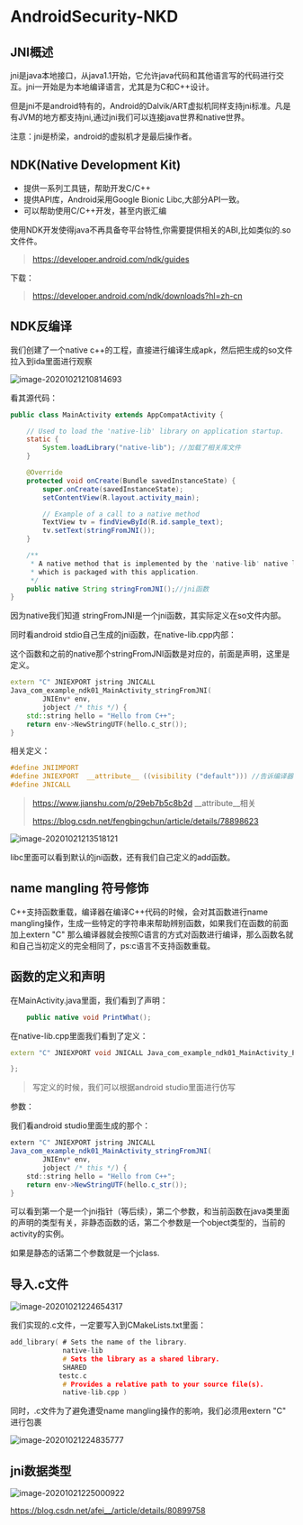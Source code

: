 # AndroidSecurity-NKD

## JNI概述

jni是java本地接口，从java1.1开始，它允许java代码和其他语言写的代码进行交互。jni一开始是为本地编译语言，尤其是为C和C++设计。

但是jni不是android特有的，Android的Dalvik/ART虚拟机同样支持jni标准。凡是有JVM的地方都支持jni,通过jni我们可以连接java世界和native世界。

注意：jni是桥梁，android的虚拟机才是最后操作者。

## NDK(Native Development Kit)

* 提供一系列工具链，帮助开发C/C++
* 提供API库，Android采用Google Bionic Libc,大部分API一致。
* 可以帮助使用C/C++开发，甚至内嵌汇编

使用NDK开发使得java不再具备夸平台特性,你需要提供相关的ABI,比如类似的.so文件件。

> https://developer.android.com/ndk/guides

下载：

> https://developer.android.com/ndk/downloads?hl=zh-cn

## NDK反编译

我们创建了一个native c++的工程，直接进行编译生成apk，然后把生成的so文件拉入到ida里面进行观察

![image-20201021210814693](AndroidSecurity-NKD.assets/image-20201021210814693.png)

看其源代码：

~~~java
public class MainActivity extends AppCompatActivity {

    // Used to load the 'native-lib' library on application startup.
    static {
        System.loadLibrary("native-lib"); //加载了相关库文件
    }

    @Override
    protected void onCreate(Bundle savedInstanceState) {
        super.onCreate(savedInstanceState);
        setContentView(R.layout.activity_main);

        // Example of a call to a native method
        TextView tv = findViewById(R.id.sample_text);
        tv.setText(stringFromJNI());
    }

    /**
     * A native method that is implemented by the 'native-lib' native library,
     * which is packaged with this application.
     */
    public native String stringFromJNI();//jni函数
}
~~~

因为native我们知道 stringFromJNI是一个jni函数，其实际定义在so文件内部。

同时看android stdio自己生成的jni函数，在native-lib.cpp内部：

这个函数和之前的native那个stringFromJNI函数是对应的，前面是声明，这里是定义。

~~~c++
extern "C" JNIEXPORT jstring JNICALL
Java_com_example_ndk01_MainActivity_stringFromJNI(
        JNIEnv* env,
        jobject /* this */) {
    std::string hello = "Hello from C++";
    return env->NewStringUTF(hello.c_str());
}
~~~

相关定义：

~~~c
#define JNIIMPORT
#define JNIEXPORT  __attribute__ ((visibility ("default"))) //告诉编译器保留函数名称
#define JNICALL
~~~

> https://www.jianshu.com/p/29eb7b5c8b2d   __attribute__相关
>
> https://blog.csdn.net/fengbingchun/article/details/78898623

![image-20201021213518121](AndroidSecurity-NKD.assets/image-20201021213518121.png)

libc里面可以看到默认的jni函数，还有我们自己定义的add函数。

## name mangling 符号修饰

C++支持函数重载，编译器在编译C++代码的时候，会对其函数进行name mangling操作，生成一些特定的字符串来帮助辨别函数，如果我们在函数的前面加上extern "C" 那么编译器就会按照C语言的方式对函数进行编译，那么函数名就和自己当初定义的完全相同了，ps:c语言不支持函数重载。

## 函数的定义和声明

在MainActivity.java里面，我们看到了声明：

~~~java
    public native void PrintWhat();
~~~

在native-lib.cpp里面我们看到了定义：

~~~cpp
extern "C" JNIEXPORT void JNICALL Java_com_example_ndk01_MainActivity_PrintWhat(JNIEnv *env,jobject){

};
~~~

> 写定义的时候，我们可以根据android studio里面进行仿写

参数：

我们看android studio里面生成的那个：

~~~java
extern "C" JNIEXPORT jstring JNICALL
Java_com_example_ndk01_MainActivity_stringFromJNI(
        JNIEnv* env,
        jobject /* this */) {
    std::string hello = "Hello from C++";
    return env->NewStringUTF(hello.c_str());
}
~~~

可以看到第一个是一个jni指针（等后续），第二个参数，和当前函数在java类里面的声明的类型有关，非静态函数的话，第二个参数是一个object类型的，当前的activity的实例。

如果是静态的话第二个参数就是一个jclass.

## 导入.c文件

![image-20201021224654317](AndroidSecurity-NKD.assets/image-20201021224654317.png)

我们实现的.c文件，一定要写入到CMakeLists.txt里面：

~~~c
add_library( # Sets the name of the library.
             native-lib
             # Sets the library as a shared library.
             SHARED
            testc.c
             # Provides a relative path to your source file(s).
             native-lib.cpp )
~~~

同时，.c文件为了避免遭受name mangling操作的影响，我们必须用extern "C" 进行包裹

![image-20201021224835777](AndroidSecurity-NKD.assets/image-20201021224835777.png)

## jni数据类型

![image-20201021225000922](AndroidSecurity-NKD.assets/image-20201021225000922.png)

https://blog.csdn.net/afei__/article/details/80899758

